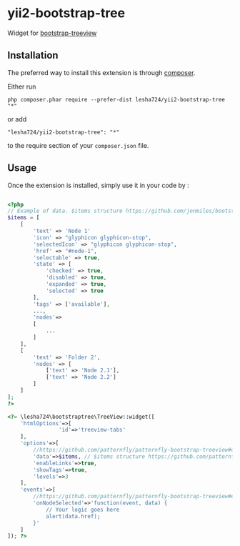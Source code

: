 yii2-bootstrap-tree
===================
Widget for [bootstrap-treeview](https://github.com/patternfly/patternfly-bootstrap-treeview)

Installation
------------

The preferred way to install this extension is through [composer](http://getcomposer.org/download/).

Either run

```
php composer.phar require --prefer-dist lesha724/yii2-bootstrap-tree "*"
```

or add

```
"lesha724/yii2-bootstrap-tree": "*"
```

to the require section of your `composer.json` file.


Usage
-----

Once the extension is installed, simply use it in your code by  :

```php

<?php
// Example of data. $items structure https://github.com/jonmiles/bootstrap-treeview#data-structure
$items = [
    [
        'text' => 'Node 1'
        'icon' => "glyphicon glyphicon-stop",
        'selectedIcon' => "glyphicon glyphicon-stop",
        'href' => "#node-1",
        'selectable' => true,
        'state' => [
            'checked' => true,
            'disabled' => true,
            'expanded' => true,
            'selected' => true
        ],
        'tags' => ['available'],
        ...,
        'nodes'=>
        [
            ...
        ]
    ],
    [
        'text' => 'Folder 2',
        'nodes' => [
            ['text' => 'Node 2.1'],
            ['text' => 'Node 2.2']
        ]
    ]
];
?>

<?= \lesha724\bootstraptree\TreeView::widget([
    'htmlOptions'=>[
                'id'=>'treeview-tabs'
    ],
    'options'=>[
		//https://github.com/patternfly/patternfly-bootstrap-treeview#options
        'data'=>$items, // $items structure https://github.com/patternfly/patternfly-bootstrap-treeview#data-structure
        'enableLinks'=>true,
        'showTags'=>true,
        'levels'=>3
    ],
    'events'=>[
		//https://github.com/patternfly/patternfly-bootstrap-treeview#events
        'onNodeSelected'=>'function(event, data) {
            // Your logic goes here
            alert(data.href);
        }'
    ]
]); ?>
```